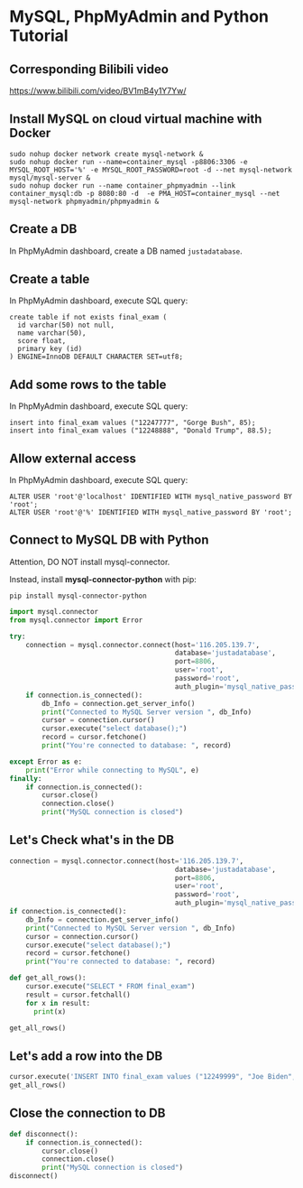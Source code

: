 # MySQL, PhpMyAdmin and Python Tutorial 

## Corresponding Bilibili video

https://www.bilibili.com/video/BV1mB4y1Y7Yw/

## Install MySQL on cloud virtual machine with Docker

```shell script
sudo nohup docker network create mysql-network &
sudo nohup docker run --name=container_mysql -p8806:3306 -e MYSQL_ROOT_HOST='%' -e MYSQL_ROOT_PASSWORD=root -d --net mysql-network mysql/mysql-server &
sudo nohup docker run --name container_phpmyadmin --link container_mysql:db -p 8080:80 -d  -e PMA_HOST=container_mysql --net mysql-network phpmyadmin/phpmyadmin &
```

## Create a DB

In PhpMyAdmin dashboard, create a DB named ```justadatabase```.

## Create a table

In PhpMyAdmin dashboard, execute SQL query:

```mysql
create table if not exists final_exam (
  id varchar(50) not null,
  name varchar(50),
  score float,
  primary key (id)
) ENGINE=InnoDB DEFAULT CHARACTER SET=utf8;
```

## Add some rows to the table

In PhpMyAdmin dashboard, execute SQL query:

```mysql
insert into final_exam values ("12247777", "Gorge Bush", 85);
insert into final_exam values ("12248888", "Donald Trump", 88.5);
```

## Allow external access

In PhpMyAdmin dashboard, execute SQL query:

```
ALTER USER 'root'@'localhost' IDENTIFIED WITH mysql_native_password BY 'root';
ALTER USER 'root'@'%' IDENTIFIED WITH mysql_native_password BY 'root';
```

## Connect to MySQL DB with Python

Attention, DO NOT install mysql-connector.

Instead, install **mysql-connector-python** with pip:
```shell script
pip install mysql-connector-python
```

```python
import mysql.connector
from mysql.connector import Error

try:
    connection = mysql.connector.connect(host='116.205.139.7',
                                         database='justadatabase',
                                         port=8806,
                                         user='root',
                                         password='root', 
                                         auth_plugin='mysql_native_password') # In case of error, remove the auth_plugin parameter
    if connection.is_connected():
        db_Info = connection.get_server_info()
        print("Connected to MySQL Server version ", db_Info)
        cursor = connection.cursor()
        cursor.execute("select database();")
        record = cursor.fetchone()
        print("You're connected to database: ", record)

except Error as e:
    print("Error while connecting to MySQL", e)
finally:
    if connection.is_connected():
        cursor.close()
        connection.close()
        print("MySQL connection is closed")
```

## Let's Check what's in the DB

```python
connection = mysql.connector.connect(host='116.205.139.7',
                                         database='justadatabase',
                                         port=8806,
                                         user='root',
                                         password='root', 
                                         auth_plugin='mysql_native_password') # In case of error, remove the auth_plugin parameter
if connection.is_connected():
    db_Info = connection.get_server_info()
    print("Connected to MySQL Server version ", db_Info)
    cursor = connection.cursor()
    cursor.execute("select database();")
    record = cursor.fetchone()
    print("You're connected to database: ", record)
```

```python
def get_all_rows():
    cursor.execute("SELECT * FROM final_exam")
    result = cursor.fetchall()
    for x in result:
      print(x)

get_all_rows()
```

## Let's add a row into the DB

```python
cursor.execute('INSERT INTO final_exam values ("12249999", "Joe Biden", 89)')
get_all_rows()
```

## Close the connection to DB
```python
def disconnect():
    if connection.is_connected():
        cursor.close()
        connection.close()
        print("MySQL connection is closed")
disconnect()
```